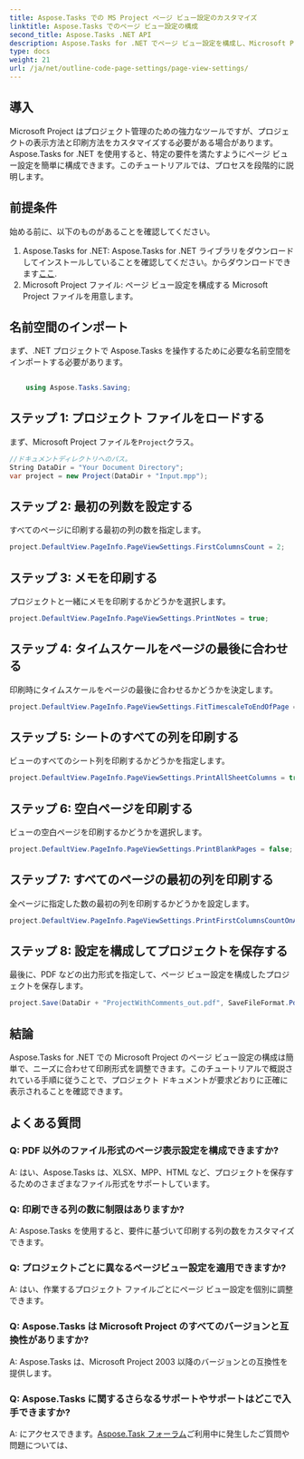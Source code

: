 ```yaml
---
title: Aspose.Tasks での MS Project ページ ビュー設定のカスタマイズ
linktitle: Aspose.Tasks でのページ ビュー設定の構成
second_title: Aspose.Tasks .NET API
description: Aspose.Tasks for .NET でページ ビュー設定を構成し、Microsoft Project ドキュメントの印刷形式を調整する方法を学びます。
type: docs
weight: 21
url: /ja/net/outline-code-page-settings/page-view-settings/
---
```

## 導入
Microsoft Project はプロジェクト管理のための強力なツールですが、プロジェクトの表示方法と印刷方法をカスタマイズする必要がある場合があります。 Aspose.Tasks for .NET を使用すると、特定の要件を満たすようにページ ビュー設定を簡単に構成できます。このチュートリアルでは、プロセスを段階的に説明します。
## 前提条件
始める前に、以下のものがあることを確認してください。
1.  Aspose.Tasks for .NET: Aspose.Tasks for .NET ライブラリをダウンロードしてインストールしていることを確認してください。からダウンロードできます[ここ](https://releases.aspose.com/tasks/net/).
2. Microsoft Project ファイル: ページ ビュー設定を構成する Microsoft Project ファイルを用意します。

## 名前空間のインポート
まず、.NET プロジェクトで Aspose.Tasks を操作するために必要な名前空間をインポートする必要があります。
```csharp
    
    using Aspose.Tasks.Saving;
```
## ステップ 1: プロジェクト ファイルをロードする
まず、Microsoft Project ファイルを`Project`クラス。
```csharp
//ドキュメントディレクトリへのパス。
String DataDir = "Your Document Directory";
var project = new Project(DataDir + "Input.mpp");
```
## ステップ 2: 最初の列数を設定する
すべてのページに印刷する最初の列の数を指定します。
```csharp
project.DefaultView.PageInfo.PageViewSettings.FirstColumnsCount = 2;
```
## ステップ 3: メモを印刷する
プロジェクトと一緒にメモを印刷するかどうかを選択します。
```csharp
project.DefaultView.PageInfo.PageViewSettings.PrintNotes = true;
```
## ステップ 4: タイムスケールをページの最後に合わせる
印刷時にタイムスケールをページの最後に合わせるかどうかを決定します。
```csharp
project.DefaultView.PageInfo.PageViewSettings.FitTimescaleToEndOfPage = true;
```
## ステップ 5: シートのすべての列を印刷する
ビューのすべてのシート列を印刷するかどうかを指定します。
```csharp
project.DefaultView.PageInfo.PageViewSettings.PrintAllSheetColumns = true;
```
## ステップ 6: 空白ページを印刷する
ビューの空白ページを印刷するかどうかを選択します。
```csharp
project.DefaultView.PageInfo.PageViewSettings.PrintBlankPages = false;
```
## ステップ 7: すべてのページの最初の列を印刷する
全ページに指定した数の最初の列を印刷するかどうかを設定します。
```csharp
project.DefaultView.PageInfo.PageViewSettings.PrintFirstColumnsCountOnAllPages = true;
```
## ステップ 8: 設定を構成してプロジェクトを保存する
最後に、PDF などの出力形式を指定して、ページ ビュー設定を構成したプロジェクトを保存します。
```csharp
project.Save(DataDir + "ProjectWithComments_out.pdf", SaveFileFormat.Pdf);
```

## 結論
Aspose.Tasks for .NET での Microsoft Project のページ ビュー設定の構成は簡単で、ニーズに合わせて印刷形式を調整できます。このチュートリアルで概説されている手順に従うことで、プロジェクト ドキュメントが要求どおりに正確に表示されることを確認できます。
## よくある質問
### Q: PDF 以外のファイル形式のページ表示設定を構成できますか?
A: はい、Aspose.Tasks は、XLSX、MPP、HTML など、プロジェクトを保存するためのさまざまなファイル形式をサポートしています。
### Q: 印刷できる列の数に制限はありますか?
A: Aspose.Tasks を使用すると、要件に基づいて印刷する列の数をカスタマイズできます。
### Q: プロジェクトごとに異なるページビュー設定を適用できますか?
A: はい、作業するプロジェクト ファイルごとにページ ビュー設定を個別に調整できます。
### Q: Aspose.Tasks は Microsoft Project のすべてのバージョンと互換性がありますか?
A: Aspose.Tasks は、Microsoft Project 2003 以降のバージョンとの互換性を提供します。
### Q: Aspose.Tasks に関するさらなるサポートやサポートはどこで入手できますか?
 A: にアクセスできます。[Aspose.Task フォーラム](https://forum.aspose.com/c/tasks/15)ご利用中に発生したご質問や問題については、